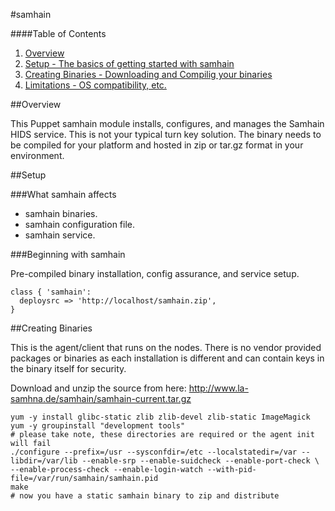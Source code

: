 #samhain

####Table of Contents

1. [Overview](#overview)
2. [Setup - The basics of getting started with samhain](#setup)
3. [Creating Binaries - Downloading and Compilig your binaries](#creating-binaries)
4. [Limitations - OS compatibility, etc.](#limitations)

##Overview

This Puppet samhain module installs, configures, and manages the Samhain HIDS service. This is not your typical turn key solution. The binary needs to be compiled for your platform and hosted in zip or tar.gz format in your environment.

##Setup

###What samhain affects

* samhain binaries.
* samhain configuration file.
* samhain service.

###Beginning with samhain

Pre-compiled binary installation, config assurance, and service setup.
~~~
class { 'samhain':
  deploysrc => 'http://localhost/samhain.zip',
}
~~~

##Creating Binaries

This is the agent/client that runs on the nodes. There is no vendor provided packages or binaries as each installation is different and can contain keys in the binary itself for security.

Download and unzip the source from here: http://www.la-samhna.de/samhain/samhain-current.tar.gz
```
yum -y install glibc-static zlib zlib-devel zlib-static ImageMagick
yum -y groupinstall "development tools"
# please take note, these directories are required or the agent init will fail
./configure --prefix=/usr --sysconfdir=/etc --localstatedir=/var --libdir=/var/lib --enable-srp --enable-suidcheck --enable-port-check \
--enable-process-check --enable-login-watch --with-pid-file=/var/run/samhain/samhain.pid
make
# now you have a static samhain binary to zip and distribute
```

